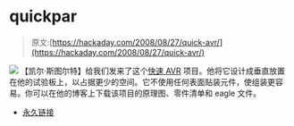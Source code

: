 # quickpar

> 原文:[https://hackaday.com/2008/08/27/quick-avr/](https://hackaday.com/2008/08/27/quick-avr/)

![](../Images/9445f28ad68e767c3e076b731477a53c.png)
【凯尔·斯图尔特】给我们发来了这个[快速 AVR](http://binaryideas.blogspot.com/2008/08/project-quick-avr-part-3_26.html) 项目。他将它设计成垂直放置在他的试验板上，以占据更少的空间。它不使用任何表面贴装元件，使组装更容易。你可以在他的博客上下载该项目的原理图、零件清单和 eagle 文件。

*   [永久链接](http://binaryideas.blogspot.com/2008/08/project-quick-avr-part-3_26.html)